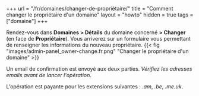 +++
url = "/fr/domaines/changer-de-propriétaire/"
title = "Comment changer le propriétaire d'un domaine"
layout = "howto"
hidden = true
tags = ["domaine"]
+++

Rendez-vous dans **Domaines > Détails** du domaine concerné **> Changer** (en face de **Propriétaire**). Vous arriverez sur un formulaire vous permettant de renseigner les informations du nouveau propriétaire.
{{< fig "images/admin-panel_owner-change.fr.png" "Changer le propriétaire d'un domaine" >}}

Un email de confirmation est envoyé aux deux parties. _Vérifiez les adresses emails avant de lancer l'opération_.

L'opération est payante pour les extensions suivantes : _.am_, _.be_, _.me.uk_.
